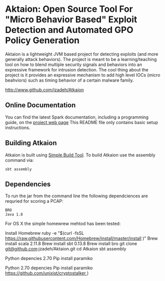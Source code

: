 # Aktaion: Open Source Tool For "Micro Behavior Based" Exploit Detection and Automated GPO Policy Generation

Aktaion is a lightweight JVM based project for detecting exploits (and more generally attack behaviors).  The project is meant to be a learning/teaching tool on how to blend multiple security signals and behaviors into an expressive framework for intrusion detection.  The cool thing about the project is it provides an expressive mechanism to add high level IOCs (micro beahviors) such as timing behavior of a certain malware family.  

<http://www.github.com/jzadeh/Atkaion>


## Online Documentation

You can find the latest Spark documentation, including a programming
guide, on the [project web page](http://ttp://www.github.com/jzadeh/Atkaion)
This README file only contains basic setup instructions.

## Building Atkaion

Atkaion is built using [Simple Build Tool](http://www.scala-sbt.org//).
To build Atkaion use the assembly command via:

    sbt assembly


## Dependencies

To run the jar from the command line the following dependciences are requried for scoring a PCAP:

	BRO
	Java 1.8


For OS X the simple homewrew mehtod has been tested:

Install Homebrew
	ruby -e "$(curl -fsSL https://raw.githubusercontent.com/Homebrew/install/master/install )"
	Brew install scala 2.11.8
	Brew install sbt 0.13.8
	Brew install bro
	git clone git@github.com:jzadeh/Aktaion.git
	cd Atkaion
	sbt assembly

Python depencies 2.70
	Pip install paramiko

Python 2.70 depencies 
	Pip install paramiko
	https://github.com/unixist/cryptostalker )



